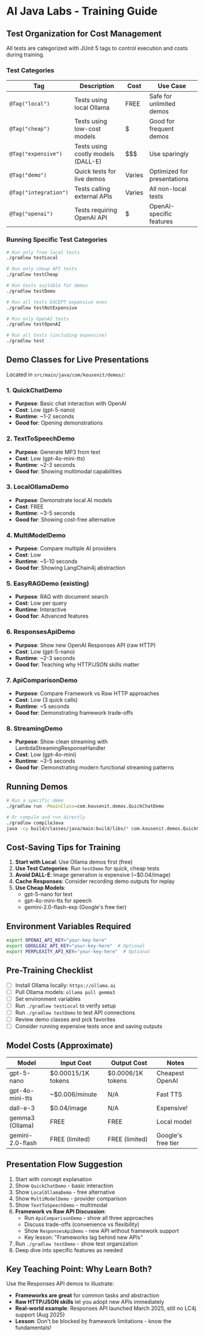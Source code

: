 # AI Java Labs - Training Guide

## Test Organization for Cost Management

All tests are categorized with JUnit 5 tags to control execution and costs during training.

### Test Categories

| Tag | Description | Cost | Use Case |
|-----|-------------|------|----------|
| `@Tag("local")` | Tests using local Ollama | FREE | Safe for unlimited demos |
| `@Tag("cheap")` | Tests using low-cost models | $ | Good for frequent demos |
| `@Tag("expensive")` | Tests using costly models (DALL-E) | $$$ | Use sparingly |
| `@Tag("demo")` | Quick tests for live demos | Varies | Optimized for presentations |
| `@Tag("integration")` | Tests calling external APIs | Varies | All non-local tests |
| `@Tag("openai")` | Tests requiring OpenAI API | $ | OpenAI-specific features |

### Running Specific Test Categories

```bash
# Run only free local tests
./gradlew testLocal

# Run only cheap API tests
./gradlew testCheap

# Run tests suitable for demos
./gradlew testDemo

# Run all tests EXCEPT expensive ones
./gradlew testNotExpensive

# Run only OpenAI tests
./gradlew testOpenAI

# Run all tests (including expensive)
./gradlew test
```

## Demo Classes for Live Presentations

Located in `src/main/java/com/kousenit/demos/`:

### 1. QuickChatDemo
- **Purpose**: Basic chat interaction with OpenAI
- **Cost**: Low (gpt-5-nano)
- **Runtime**: ~1-2 seconds
- **Good for**: Opening demonstrations

### 2. TextToSpeechDemo
- **Purpose**: Generate MP3 from text
- **Cost**: Low (gpt-4o-mini-tts)
- **Runtime**: ~2-3 seconds
- **Good for**: Showing multimodal capabilities

### 3. LocalOllamaDemo
- **Purpose**: Demonstrate local AI models
- **Cost**: FREE
- **Runtime**: ~3-5 seconds
- **Good for**: Showing cost-free alternative

### 4. MultiModelDemo
- **Purpose**: Compare multiple AI providers
- **Cost**: Low
- **Runtime**: ~5-10 seconds
- **Good for**: Showing LangChain4j abstraction

### 5. EasyRAGDemo (existing)
- **Purpose**: RAG with document search
- **Cost**: Low per query
- **Runtime**: Interactive
- **Good for**: Advanced features

### 6. ResponsesApiDemo
- **Purpose**: Show new OpenAI Responses API (raw HTTP)
- **Cost**: Low (gpt-5-nano)
- **Runtime**: ~2-3 seconds
- **Good for**: Teaching why HTTP/JSON skills matter

### 7. ApiComparisonDemo
- **Purpose**: Compare Framework vs Raw HTTP approaches
- **Cost**: Low (3 quick calls)
- **Runtime**: ~5 seconds
- **Good for**: Demonstrating framework trade-offs

### 8. StreamingDemo
- **Purpose**: Show clean streaming with LambdaStreamingResponseHandler
- **Cost**: Low (gpt-4o-mini)
- **Runtime**: ~3-5 seconds
- **Good for**: Demonstrating modern functional streaming patterns

## Running Demos

```bash
# Run a specific demo
./gradlew run -PmainClass=com.kousenit.demos.QuickChatDemo

# Or compile and run directly
./gradlew compileJava
java -cp build/classes/java/main:build/libs/* com.kousenit.demos.QuickChatDemo
```

## Cost-Saving Tips for Training

1. **Start with Local**: Use Ollama demos first (free)
2. **Use Test Categories**: Run `testDemo` for quick, cheap tests
3. **Avoid DALL-E**: Image generation is expensive (~$0.04/image)
4. **Cache Responses**: Consider recording demo outputs for replay
5. **Use Cheap Models**: 
   - gpt-5-nano for text
   - gpt-4o-mini-tts for speech
   - gemini-2.0-flash-exp (Google's free tier)

## Environment Variables Required

```bash
export OPENAI_API_KEY="your-key-here"
export GOOGLEAI_API_KEY="your-key-here"  # Optional
export PERPLEXITY_API_KEY="your-key-here"  # Optional
```

## Pre-Training Checklist

- [ ] Install Ollama locally: `https://ollama.ai`
- [ ] Pull Ollama models: `ollama pull gemma3`
- [ ] Set environment variables
- [ ] Run `./gradlew testLocal` to verify setup
- [ ] Run `./gradlew testDemo` to test API connections
- [ ] Review demo classes and pick favorites
- [ ] Consider running expensive tests once and saving outputs

## Model Costs (Approximate)

| Model | Input Cost | Output Cost | Notes |
|-------|------------|-------------|-------|
| gpt-5-nano | $0.00015/1K tokens | $0.0006/1K tokens | Cheapest OpenAI |
| gpt-4o-mini-tts | ~$0.006/minute | N/A | Fast TTS |
| dall-e-3 | $0.04/image | N/A | Expensive! |
| gemma3 (Ollama) | FREE | FREE | Local model |
| gemini-2.0-flash | FREE (limited) | FREE (limited) | Google's free tier |

## Presentation Flow Suggestion

1. Start with concept explanation
2. Show `QuickChatDemo` - basic interaction
3. Show `LocalOllamaDemo` - free alternative
4. Show `MultiModelDemo` - provider comparison
5. Show `TextToSpeechDemo` - multimodal
6. **Framework vs Raw API Discussion**:
   - Run `ApiComparisonDemo` - show all three approaches
   - Discuss trade-offs (convenience vs flexibility)
   - Show `ResponsesApiDemo` - new API without framework support
   - Key lesson: "Frameworks lag behind new APIs"
7. Run `./gradlew testDemo` - show test organization
8. Deep dive into specific features as needed

## Key Teaching Point: Why Learn Both?

Use the Responses API demos to illustrate:
- **Frameworks are great** for common tasks and abstraction
- **Raw HTTP/JSON skills** let you adopt new APIs immediately
- **Real-world example**: Responses API launched March 2025, still no LC4j support (Aug 2025)
- **Lesson**: Don't be blocked by framework limitations - know the fundamentals!